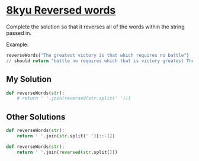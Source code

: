 # [8kyu Reversed words](https://www.codewars.com/kata/reversed-words)

Complete the solution so that it reverses all of the words within the string passed in.

Example:

```python
reverseWords("The greatest victory is that which requires no battle")
// should return "battle no requires which that is victory greatest The"
```


## My Solution

```python
def reverseWords(str):
    # return ' '.join(reversed(str.split(' ')))
```

## Other Solutions

```python
def reverseWords(str):
    return ' '.join(str.split(' ')[::-1])
```

```python
def reverseWords(str):
    return ' '.join(reversed(str.split()))
```
